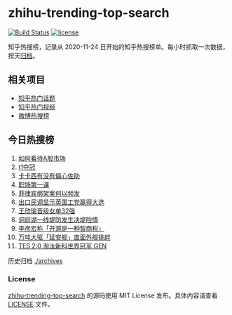 # zhihu-trending-top-search

[![Build Status](https://github.com/justjavac/zhihu-trending-top-search/workflows/ci/badge.svg?branch=main)](https://github.com/justjavac/zhihu-trending-top-search/actions)
[![license](https://img.shields.io/github/license/justjavac/zhihu-trending-top-search)](https://github.com/justjavac/zhihu-trending-top-search/blob/main/LICENSE)

知乎热搜榜，记录从 2020-11-24 日开始的知乎热搜榜单。每小时抓取一次数据，按天[归档](./archives)。

## 相关项目

- [知乎热门话题](https://github.com/justjavac/zhihu-trending-hot-questions)
- [知乎热门视频](https://github.com/justjavac/zhihu-trending-hot-video)
- [微博热搜榜](https://github.com/justjavac/weibo-trending-hot-search)

## 今日热搜榜

<!-- BEGIN -->
<!-- 最后更新时间 Tue Jul 09 2024 07:08:24 GMT+0800 (China Standard Time) -->

1. [如何看待A股市场](https://www.zhihu.com/search?q=%E5%A6%82%E4%BD%95%E7%9C%8B%E5%BE%85A%E8%82%A1%E5%B8%82%E5%9C%BA)
1. [t1夺冠](https://www.zhihu.com/search?q=t1%E5%A4%BA%E5%86%A0)
1. [卡卡西有没有偏心佐助](https://www.zhihu.com/search?q=%E5%8D%A1%E5%8D%A1%E8%A5%BF%E6%9C%89%E6%B2%A1%E6%9C%89%E5%81%8F%E5%BF%83%E4%BD%90%E5%8A%A9)
1. [职场第一课](https://www.zhihu.com/search?q=%E8%81%8C%E5%9C%BA%E7%AC%AC%E4%B8%80%E8%AF%BE)
1. [菲律宾绑架案何以频发](https://www.zhihu.com/search?q=%E8%8F%B2%E5%BE%8B%E5%AE%BE%E7%BB%91%E6%9E%B6%E6%A1%88%E4%BD%95%E4%BB%A5%E9%A2%91%E5%8F%91)
1. [出口民调显示英国工党赢得大选](https://www.zhihu.com/search?q=%E5%87%BA%E5%8F%A3%E6%B0%91%E8%B0%83%E6%98%BE%E7%A4%BA%E8%8B%B1%E5%9B%BD%E5%B7%A5%E5%85%9A%E8%B5%A2%E5%BE%97%E5%A4%A7%E9%80%89)
1. [王欣瑜晋级女单32强](https://www.zhihu.com/search?q=%E7%8E%8B%E6%AC%A3%E7%91%9C%E6%99%8B%E7%BA%A7%E5%A5%B3%E5%8D%9532%E5%BC%BA)
1. [洞庭湖一线堤防发生决堤险情](https://www.zhihu.com/search?q=%E6%B4%9E%E5%BA%AD%E6%B9%96%E4%B8%80%E7%BA%BF%E5%A0%A4%E9%98%B2%E5%8F%91%E7%94%9F%E5%86%B3%E5%A0%A4%E9%99%A9%E6%83%85)
1. [李彦宏称「开源是一种智商税」](https://www.zhihu.com/search?q=%E6%9D%8E%E5%BD%A6%E5%AE%8F%E7%A7%B0%E3%80%8C%E5%BC%80%E6%BA%90%E6%98%AF%E4%B8%80%E7%A7%8D%E6%99%BA%E5%95%86%E7%A8%8E%E3%80%8D)
1. [万吨大驱「延安舰」直面外舰挑衅](https://www.zhihu.com/search?q=%E4%B8%87%E5%90%A8%E5%A4%A7%E9%A9%B1%E3%80%8C%E5%BB%B6%E5%AE%89%E8%88%B0%E3%80%8D%E7%9B%B4%E9%9D%A2%E5%A4%96%E8%88%B0%E6%8C%91%E8%A1%85)
1. [TES 2:0 淘汰新科世界冠军 GEN](https://www.zhihu.com/search?q=TES%202%3A0%20%E6%B7%98%E6%B1%B0%E6%96%B0%E7%A7%91%E4%B8%96%E7%95%8C%E5%86%A0%E5%86%9B%20GEN)

<!-- END -->

历史归档 [./archives](./archives)

### License

[zhihu-trending-top-search](https://github.com/justjavac/zhihu-trending-top-search) 的源码使用 MIT License
发布。具体内容请查看 [LICENSE](./LICENSE) 文件。
